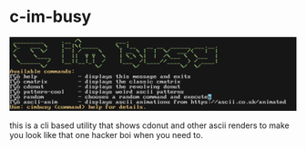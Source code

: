 # c-im-busy

![image](IMAGE.PNG)

this is a cli based utility that shows cdonut and other ascii renders to make you look like that one hacker boi when you need to.
